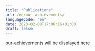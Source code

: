 ```yaml
---
title: "Publications"
url: /en/our-achievements/
languageCode: "en"
date: 2023-02-08T17:06:16+01:00
draft: false
---
```


our-achievements will be displayed here